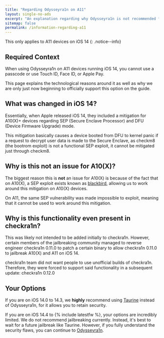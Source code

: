 ```yaml
---
title: "Regarding Odysseyra1n on A11"
layout: single-no-ads
excerpt: "An explanation regarding why Odysseyra1n is not recommended for A11 users on iOS 14"
sitemap: false
permalink: /information-regarding-a11
---
```


This only applies to A11 devices on iOS 14
{: .notice--info}

## Required Context

When using Odysseyra1n on A11 devices running iOS 14, you cannot use a passcode or use Touch ID, Face ID, or Apple Pay. 

This page explains the technological reasons around it as well as why we are only just now beginning to officially support this option on the guide.

## What was changed in iOS 14?

Essentially, when Apple released iOS 14, they included a mitigation for A10(X)+ devices regarding SEP (Secure Enclave Processor) and DFU (Device Firmware Upgrade) mode.

This mitigation basically causes a device booted from DFU to kernel panic if a request to decrypt user data is made to the Secure Enclave, as checkm8 (the bootrom exploit) is not a functional SEP exploit, it cannot be mitigated just through checkm8.

## Why is this not an issue for A10(X)?

The biggest reason this is **not** an issue for A10(X) is because of the fact that on A10(X), a SEP exploit exists known as [blackbird](https://twitter.com/windknown/status/1291308058493116416?s=21), allowing us to work around this mitigation on A10(X) devices.

On A11, the same SEP vulnerability was made impossible to exploit, meaning that it cannot be used to work around this mitigation.

## Why is this functionality even present in checkra1n?

This was likely not intended to be added initially to checkra1n. However, certain members of the jailbreaking community managed to reverse engineer checkra1n 0.11.0 to patch a certain binary to allow checkra1n 0.11.0 to jailbreak A10(X) and A11 on iOS 14.

checkra1n team did not want people to use unofficial builds of checkra1n. Therefore, they were forced to support said functionality in a subsequent update: checkra1n 0.12.0

## Your Options

If you are on iOS 14.0 to 14.3, we **highly** recommend using [Taurine](installing-taurine) instead of Odysseyra1n, for it allows you to retain security.

If you are on iOS 14.4 to {% include latestfw %}, your options are incredibly limited. We do not recommend jailbreaking currently. Instead, it's best to wait for a future jailbreak like Taurine. However, if you fully understand the security flaws, you can continue to [Odysseyra1n](installing-odysseyra1n).
